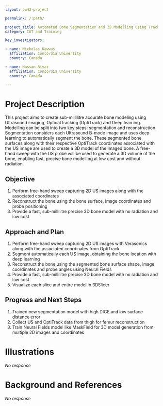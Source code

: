 ```yaml
---
layout: pw43-project

permalink: /:path/

project_title: Automated Bone Segmentation and 3D Modelling using Tracked 2D Ultrasound Imaging
category: IGT and Training

key_investigators:

- name: Nicholas Kawwas
  affiliation: Concordia University
  country: Canada

- name: Hassan Rivaz
  affiliation: Concordia University
  country: Canada

---
```


# Project Description

<!-- Add a short paragraph describing the project. -->


This project aims to create sub-millilitre accurate bone modeling using Ultrasound imaging, Optical tracking (OptiTrack) and Deep learning. Modelling can be split into two key steps: segmentation and reconstruction. Segmentation considers each Ultrasound B-mode image and uses deep learning to automatically segment the bone. These segmented bone surfaces along with their respective OptiTrack coordinates associated with the US image are used to create a 3D model of the imaged bone. A free-hand sweep with the US probe will be used to generate a 3D volume of the bone, enabling fast, precise bone modelling at low cost and without radiation. 



## Objective

<!-- Describe here WHAT you would like to achieve (what you will have as end result). -->


1. Perform free-hand sweep capturing 2D US images along with the associated coordinates
2. Reconstruct the bone using the bone surface, image coordinates and probe positioning
3. Provide a fast, sub-millilitre precise 3D bone model with no radiation and low cost




## Approach and Plan

<!-- Describe here HOW you would like to achieve the objectives stated above. -->


1. Perform free-hand sweep capturing 2D US images with Verasonics along with the associated coordinates from OptiTrack
2. Segment automatically each US image, obtaining the bone location with deep learning
3. Reconstruct the bone using the segmented bone surface shape, image coordinates and probe angles using Neural Fields
4. Provide a fast, sub-millilitre precise 3D bone model with no radiation and low cost
5. Visualize each slice and entire model in 3DSlicer




## Progress and Next Steps

<!-- Update this section as you make progress, describing of what you have ACTUALLY DONE.
     If there are specific steps that you could not complete then you can describe them here, too. -->


1. Trained new segmentation model with high DICE and low surface distance error
2. Collect US and OptiTrack data from thigh for femur reconstruction
3. Train Neural Fields model like MaskField for 3D model generation from multiple 2D images and coordinates




# Illustrations

<!-- Add pictures and links to videos that demonstrate what has been accomplished. -->


_No response_



# Background and References

<!-- If you developed any software, include link to the source code repository.
     If possible, also add links to sample data, and to any relevant publications. -->


_No response_

